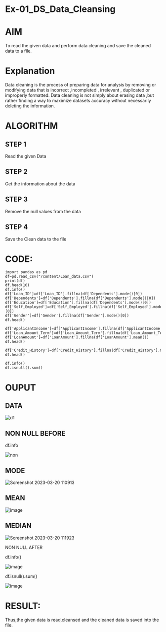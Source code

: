 # Ex-01_DS_Data_Cleansing
# AIM
To read the given data and perform data cleaning and save the cleaned data to a file.

# Explanation
Data cleaning is the process of preparing data for analysis by removing or modifying data that is incorrect ,incompleted , irrelevant , duplicated or improperly formatted. Data cleaning is not simply about erasing data ,but rather finding a way to maximize datasets accuracy without necessarily deleting the information.

# ALGORITHM
## STEP 1
Read the given Data

## STEP 2
Get the information about the data

## STEP 3
Remove the null values from the data

## STEP 4
Save the Clean data to the file

# CODE:
```
import pandas as pd
df=pd.read_csv("/content/Loan_data.csv")
print(df)
df.head(10)
df.info()
df['Loan_ID']=df['Loan_ID'].fillna(df['Dependents'].mode()[0])
df['Dependents']=df['Dependents'].fillna(df['Dependents'].mode()[0])
df['Education']=df['Education'].fillna(df['Dependents'].mode()[0])
df['Self_Employed']=df['Self_Employed'].fillna(df['Self_Employed'].mode()[0])
df['Gender']=df['Gender'].fillna(df['Gender'].mode()[0])
df.head()

df['ApplicantIncome']=df['ApplicantIncome'].fillna(df['ApplicantIncome'].mean())
df['Loan_Amount_Term']=df['Loan_Amount_Term'].fillna(df['Loan_Amount_Term'].mean())
df['LoanAmount']=df['LoanAmount'].fillna(df['LoanAmount'].mean())
df.head()

df['Credit_History']=df['Credit_History'].fillna(df['Credit_History'].median())
df.head()

df.info()
df.isnull().sum()
```

# OUPUT
## DATA
![d1](https://user-images.githubusercontent.com/120440439/226254261-8603aa45-22ac-43b9-8089-0bf0fe3fc8d0.png)

## NON NULL BEFORE

df.info

![non](https://user-images.githubusercontent.com/120440439/226255200-ccb21bf0-bba4-467c-9c59-bae6b039e6d6.png)

## MODE
![Screenshot 2023-03-20 110913](https://user-images.githubusercontent.com/120440439/226256267-c48ff7a0-4576-4d78-9597-799daf39eefa.png)

## MEAN
![image](https://user-images.githubusercontent.com/120440439/226257459-369288ca-0850-40ad-a326-323281454bef.png)

## MEDIAN
![Screenshot 2023-03-20 111923](https://user-images.githubusercontent.com/120440439/226257658-00362153-f626-4fb0-98a6-34aafedaabd1.png)

NON NULL AFTER

df.info()

![image](https://user-images.githubusercontent.com/120440439/226258118-690130f3-9cd2-4fc9-90a6-f5eb47f744f7.png)

df.isnull().sum()

![image](https://user-images.githubusercontent.com/120440439/226258313-4343e680-09ad-447f-a57d-b54c4f21148c.png)

# RESULT:
Thus,the given data is read,cleansed and the cleaned data is saved into the file.






